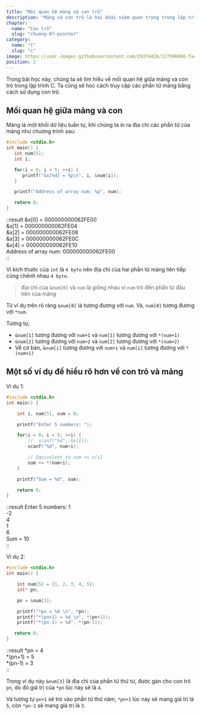 ```yaml
---
title: "Mối quan hệ mảng và con trỏ"
description: "Mảng và con trỏ là hai khái niệm quan trọng trong lập trình, và hiểu mối quan hệ giữa chúng là vô cùng quan trọng. Bài viết này sẽ giúp bạn khám phá mối liên kết sâu sắc giữa mảng và con trỏ, và làm thế nào chúng tương tác với nhau để tạo ra các ứng dụng mạnh mẽ."
chapter:
  name: "Con trỏ"
  slug: "chuong-07-pointer"
category:
  name: "C"
  slug: "c"
image: https://user-images.githubusercontent.com/29374426/127596066-fa46df01-982f-4a72-b6d1-f7d8f5c5a9b3.png
position: 2
---
```


Trong bài học này, chúng ta sẽ tìm hiểu về mối quan hệ giữa mảng và con trỏ trong lập trình C. Ta cũng sẽ học cách truy cập các phần tử mảng bằng cách sử dụng con trỏ.

## Mối quan hệ giữa mảng và con

Mảng là một khối dữ liệu tuần tự, khi chúng ta in ra địa chỉ các phần tử của mảng như chương trình sau:

```cpp
#include <stdio.h>
int main() {
   int num[5];
   int i;

   for(i = 0; i < 5; ++i) {
      printf("&x[%d] = %p\n", i, &num[i]);
   }

   printf("Address of array num: %p", num);

   return 0;
}
```

::result
&x[0] = 000000000062FE00</br>
&x[1] = 000000000062FE04</br>
&x[2] = 000000000062FE08</br>
&x[3] = 000000000062FE0C</br>
&x[4] = 000000000062FE10</br>
Address of array num: 000000000062FE00</br>
::

Vì kích thước của `int` là `4 byte` nên địa chỉ của hai phần tử mảng liên tiếp cũng chênh nhau `4 byte`.

> địa chỉ của `&num[0]` và `num` là giống nhau vì `num` trỏ đến phần tử đầu tiên của mảng

Từ ví dụ trên rõ ràng `&num[0]` là tương đương với `num`. Và, `num[0]` tương đương với `*num`.

Tương tự,

- `&num[1]` tương đương với `num+1` và `num[1]` tương đương với `*(num+1)`
- `&num[2]` tương đương với `num+2` và `num[2]` tương đương với `*(num+2)`
- Về cơ bản, `&num[i]` tương đương với `num+i` và `num[i]` tương đương với `*(num+i)`

## Một số ví dụ để hiểu rõ hơn về con trỏ và mảng

Ví dụ 1:

```cpp
#include <stdio.h>
int main() {

    int i, num[5], sum = 0;

    printf("Enter 5 numbers: ");

    for(i = 0; i < 5; ++i) {
        //  scanf("%d", &x[i]);
        scanf("%d", num+i);

        // Equivalent to sum += x[i]
        sum += *(num+i);
    }

    printf("Sum = %d", sum);

    return 0;
}
```

::result
Enter 5 numbers: 1</br>
-2</br>
4</br>
1</br>
6</br>
Sum = 10</br>
::

Ví dụ 2:

```cpp
#include <stdio.h>
int main() {

    int num[5] = {1, 2, 3, 4, 5};
    int* pn;

    pn = &num[3];

    printf("*pn = %d \n", *pn);
    printf("*(pn+1) = %d \n", *(pn+1));
    printf("*(pn-1) = %d", *(pn-1));

   return 0;
}

```

::result
*pn = 4</br>
*(pn+1) = 5</br>
*(pn-1) = 3</br>
::

Trong ví dụ này `&num[3]` là địa chỉ của phần tử thứ tư, được gán cho con trỏ `pn`, do đó giá trị của `*pn` lúc này sẽ là `4`.

Và tương tự `pn+1` sẽ trỏ vào phần tử thứ năm, `*pn+1` lúc này sẽ mang giá trị là `5`, còn `*pn-1` sẽ mang giá trị là `3`.
